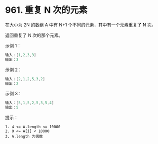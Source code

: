 # 961. 重复 N 次的元素

在大小为 2N 的数组 A 中有 N+1 个不同的元素，其中有一个元素重复了 N 次。

返回重复了 N 次的那个元素。

示例 1：

```java
输入：[1,2,3,3]
输出：3
```
示例 2：

```java
输入：[2,1,2,5,3,2]
输出：2
```

示例 3：

```java
输入：[5,1,5,2,5,3,5,4]
输出：5
```
提示：

```
1. 4 <= A.length <= 10000
2. 0 <= A[i] < 10000
3. A.length 为偶数
```

